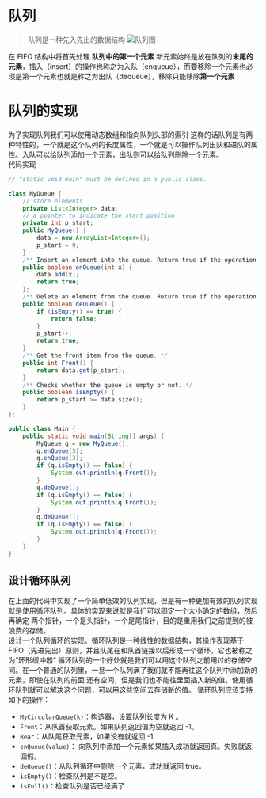 # 队列
>队列是一种先入先出的数据结构
![队列图](https://aliyun-lc-upload.oss-cn-hangzhou.aliyuncs.com/aliyun-lc-upload/uploads/2018/08/14/screen-shot-2018-05-03-at-151021.png)

在 FIFO 结构中将首先处理 **队列中的第一个元素**
新元素始终是放在队列的**末尾的元素**，插入（insert）的操作也称之为入队（enqueue），而要移除一个元素也必须是第一个元素也就是称之为出队（dequeue），移除只能移除**第一个元素**

# 队列的实现
为了实现队列我们可以使用动态数组和指向队列头部的索引
这样的话队列是有两种特性的，一个就是这个队列的长度属性，一个就是可以操作队列出队和进队的属性。入队可以给队列添加一个元素，出队则可以给队列删除一个元素。           
代码实现
```java
// "static void main" must be defined in a public class.

class MyQueue {
    // store elements
    private List<Integer> data;         
    // a pointer to indicate the start position
    private int p_start;            
    public MyQueue() {
        data = new ArrayList<Integer>();
        p_start = 0;
    }
    /** Insert an element into the queue. Return true if the operation is successful. */
    public boolean enQueue(int x) {
        data.add(x);
        return true;
    };    
    /** Delete an element from the queue. Return true if the operation is successful. */
    public boolean deQueue() {
        if (isEmpty() == true) {
            return false;
        }
        p_start++;
        return true;
    }
    /** Get the front item from the queue. */
    public int Front() {
        return data.get(p_start);
    }
    /** Checks whether the queue is empty or not. */
    public boolean isEmpty() {
        return p_start >= data.size();
    }     
};

public class Main {
    public static void main(String[] args) {
        MyQueue q = new MyQueue();
        q.enQueue(5);
        q.enQueue(3);
        if (q.isEmpty() == false) {
            System.out.println(q.Front());
        }
        q.deQueue();
        if (q.isEmpty() == false) {
            System.out.println(q.Front());
        }
        q.deQueue();
        if (q.isEmpty() == false) {
            System.out.println(q.Front());
        }
    }
}
```

## 设计循环队列
在上面的代码中实现了一个简单低效的队列实现，但是有一种更加有效的队列实现就是使用循环队列。具体的实现来说就是我们可以固定一个大小确定的数组，然后再确定
两个指针，一个是头指针，一个是尾指针，目的是重用我们之前提到的被浪费的存储。   
设计一个队列循环的实现。循环队列是一种线性的数据结构，其操作表现基于FIFO（先进先出）原则，并且队尾在和队首链接以后形成一个循环，它也被称之为“环形缓冲器”
循环队列的一个好处就是我们可以用这个队列之前用过的存储空间。在一个普通的队列里，一旦一个队列满了我们就不能再往这个队列中添加新的元素，即使在队列的前面
还有空间，但是我们也不能往里面插入新的值。使用循环队列就可以解决这个问题，可以用这些空间去存储新的值。
循环队列应该支持如下的操作：   

* `MyCircularQueue(k)`：构造器，设置队列长度为 K 。    
* `Front`：从队首获取元素。如果队列返回值为空就返回 -1。   
* `Rear`：从队尾获取元素，如果没有就返回 -1.      
* `enQueue(value)`： 向队列中添加一个元素如果插入成功就返回真。失败就返回假。    
* `deQueue()`：从队列循环中删除一个元素，成功就返回 true。      
* `isEmpty()`：检查队列是不是空。      
* `isFull()`：检查队列是否已经满了      



